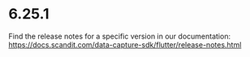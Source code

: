 
# 6.25.1

Find the release notes for a specific version in our documentation: https://docs.scandit.com/data-capture-sdk/flutter/release-notes.html
